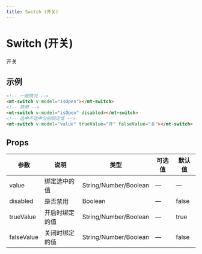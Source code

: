 ```yaml
---
title: Switch (开关)
---
```

# Switch (开关)
开关

## 示例
```html
<!-- 一般情况 -->
<mt-switch v-model="isOpen"></mt-switch>
<!-- 禁用 -->
<mt-switch v-model="isOpen" disabled></mt-switch>
<!-- 选中不选中分别绑定值 -->
<mt-switch v-model="value" trueValue="开" falseValue="关"></mt-switch>

```
## Props

| 参数 | 说明 | 类型 | 可选值 | 默认值
|-|-|-|-|-
| value | 绑定选中的值 | String/Number/Boolean | — | — |
| disabled | 是否禁用 | Boolean | — | false |
| trueValue | 开启时绑定的值 | String/Number/Boolean | — | true |
| falseValue | 关闭时绑定的值 | String/Number/Boolean | — | false |
